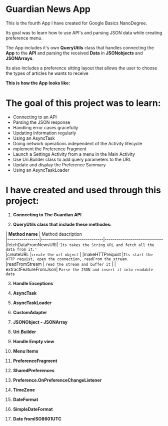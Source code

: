 # Guardian News App

This is the fourth App I have created for Google Basics NanoDegree.

Its goal was to learn how to use API's and parsing JSON data while creating preference menu.

The App includes it's own **QueryUtils** class that handles connecting the **App** to the **API** and parsing the received **Data** in **JSONobjects** and **JSONArrays**.

Its also includes a preference sitting layout that allows the user to choose the types of articles he wants to receive 

**This is how the App looks like:**

# The goal of this project was to learn:

-   Connecting to an API
-   Parsing the JSON response
-   Handling error cases gracefully
-   Updating information regularly
-   Using an AsyncTask
-   Doing network operations independent of the Activity lifecycle
-  mplement the Preference Fragment
-   Launch a Settings Activity from a menu in the Main Activity
-   Use Uri.Builder class to add query parameters to the URL
-   Update and display the Preference Summary
-   Using an AsyncTaskLoader

# I have created and used through this project:

 1. **Connecting to The  Guardian API**
 
 2. **QueryUtils class that include these methodes:**



 |    **Method name**            | Method description                         
|----------------|-------------------------------|-----------------------------
|fetchDataFromNewsURl|`'Its takes the String URL and fetch all the data from it.'`      
|createURL	          |`create the url object`  |
|makeHTTPrequist          |`Its start the HTTP requist, open the connection, readFrom the stream.`
|readFromStream | ` read the stream and buffer it ` |
| extractFeatureFromJson| `Parse the JSON and insert it into readable data`




 3. **Handle Exceptions**

 4. **AsyncTask**

 5. **AsyncTaskLoader**
    
 6. **CustomAdapter**

 7. **JSONObject - JSONArray**

 8. **Uri.Builder**

 9. **Handle Empty view**

 10. **Menu Items**

 11. **PreferenceFragment**

 12. **SharedPreferences**

 13. **Preference.OnPreferenceChangeListener**

 14. **TimeZone**

 15. **DateFormat**

 16. **SimpleDateFormat**

 17. **Date fromISO8601UTC**
